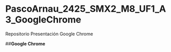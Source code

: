 # PascoArnau_2425_SMX2_M8_UF1_A3_GoogleChrome
Repositorio Presentación Google Chrome

##**Google Chrome**
